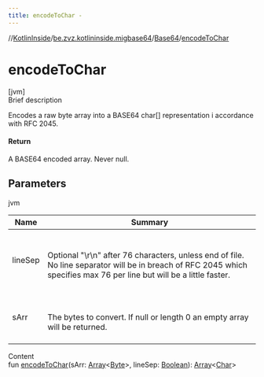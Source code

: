 ```yaml
---
title: encodeToChar -
---
```

//[KotlinInside](../../index.md)/[be.zvz.kotlininside.migbase64](../index.md)/[Base64](index.md)/[encodeToChar](encode-to-char.md)



# encodeToChar  
[jvm]  
Brief description  


Encodes a raw byte array into a BASE64 char[] representation i accordance with RFC 2045.



#### Return  


A BASE64 encoded array. Never null.



## Parameters  
  
jvm  
  
|  Name|  Summary| 
|---|---|
| lineSep| <br><br>Optional "\r\n" after 76 characters, unless end of file. No line separator will be in breach of RFC 2045 which specifies max 76 per line but will be a little faster.<br><br>
| sArr| <br><br>The bytes to convert. If null or length 0 an empty array will be returned.<br><br>
  
  
Content  
fun [encodeToChar](encode-to-char.md)(sArr: [Array](https://kotlinlang.org/api/latest/jvm/stdlib/kotlin/-array/index.html)<[Byte](https://kotlinlang.org/api/latest/jvm/stdlib/kotlin/-byte/index.html)>, lineSep: [Boolean](https://kotlinlang.org/api/latest/jvm/stdlib/kotlin/-boolean/index.html)): [Array](https://kotlinlang.org/api/latest/jvm/stdlib/kotlin/-array/index.html)<[Char](https://kotlinlang.org/api/latest/jvm/stdlib/kotlin/-char/index.html)>  



